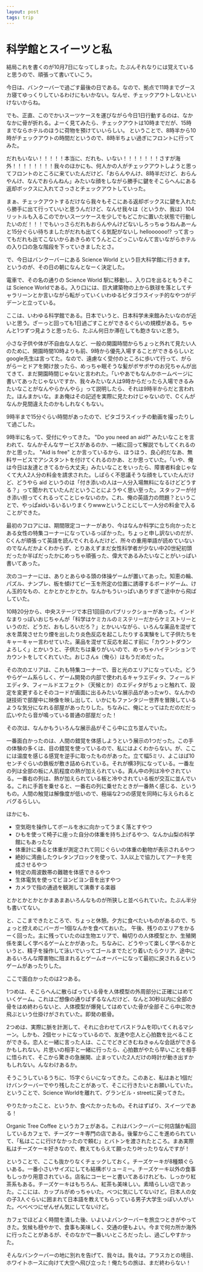 ```yaml
---
layout: post
tags: trip
---
```


# 科学館とスイーツと私

結局これを書くのが10月7日になってしまった。たぶんそれなりには覚えていると思うので、頑張って書いていこう。

今日は、バンクーバーで過ごす最後の日である。なので、拠点で11時までグースカ寝てゆっくりしているわけにもいかない。なんせ、チェックアウトしないといけないからね。

でも、正直、このでかいスーツケースを運びながら今日1日行動するのは、なかなかに骨が折れる。よーく見てみたら、チェックアウトは10時までだが、15時までならホテルのほうに荷物を預けていいらしい。
ということで、8時半から10時がチェックアウトの時間だというので、8時半ちょい過ぎにフロントに行ってみた。

だれもいない！！！！！本当に、だれも、いない！！！！！！！さすが海外！！！！！！！！我々のほかにも、何人かの人がチェックアウトしようと思ってフロントのところに来ていたんだけど、「おらんやんけ、8時半だけど、おらんやんけ、なんでおらんねん」みたいな顔をしながら勝手に鍵をそこらへんにある返却ボックスに入れてさっさとチェックアウトしていった。

まぁ、チェックアウトするだけなら我々もそこにある返却ボックスに鍵を入れたら勝手に出て行っていいと思うんだけど、なんせ我々は（というか、我は）104リットルも入るこのでかいスーツケースを少しでもどこかに置いた状態で行動したいのだ！！！でもいっさらだれもおらんやんけどないしろっちゅうねんあーんと15分ぐらい待ちましたがだれも出てくる気配がないし helloooooo!? って言ってもだれも出てこないからあきらめてうんとこどっこいなんて言いながらホテルの入り口の急な階段を下っていきましたとさ。

で、今日はバンクーバーにある Science World という巨大科学館に行きます。というのが、その日の朝になんとなーく決定した。

電車で、その名の通りの Science World 駅に移動し、入り口を出るともうそこは Science Worldである。入り口には、巨大建築物の上から鉄球を落としてチャラリーンとか言いながら転がっていくいわゆるピタゴラスイッチ的なやつがデデーンと立っている。

ここは、いわゆる科学館である。日本でいうと、日本科学未来館みたいなのが近いと思う。ざーっと回っても1日過ごすことができるぐらいの規模がある。ちゃんと1つずつ見ようと思ったら、たぶん何日か滞在しても飽きないと思う。

小さな子供や体が不自由な人など、一般の開園時間からちょっと外れて見たい人のために、開園時間10時よりも前、9時から優先入場することができるらしいとgoogle先生は言ってた。なので、遠慮なく受付のところに歩いて行って、がらがらーとドアを開け放ったら、めっちゃ眠そうな髪がボサボサのお兄ちゃんが出てきて、まだ開園時間じゃないと言われた。「いやあでもなんかホームページに書いてあったじゃないですか、我々みたいな人は9時からだったら入場できるみたいなことがなんやらかんやら」って説明したら、それは9時半からだと言われた。ほんまかいな。まあ俺はその記述を実際に見たわけじゃないので、Cくんがなんか見間違えたのかもしれなくもない。

9時半まで15分ぐらい時間があったので、ピタゴラスイッチの動画を撮ったりして過ごした。

9時半に名って、受付にやってきた。 "Do you need an aid?" みたいなことを言われて、なんかそんなサービスがあるのか、一緒に回って解説でもしてくれるのかと思った。 "Aid is free" とか言っているから、ほうほう、良心的だなあ、無料サービスでアシスタントを付けてくれるのかあ、とか思っていた。「いや、俺は今日は友達ときてるから大丈夫」みたいなことをいったら、障害者料金じゃなくて大人2人分の料金を請求された。しばらく不思議そうな顔をしていたんだけど、どうやら aid というのは「付き添いの人は一人分入場無料になるけどどうする？」って聞かれていたんだということにようやく思い至った。スタッフーが付き添い担ってくれるってことじゃないのか。これ、俺の英語力の問題？ということで、やっぱaidいるいるいりまくりwwwということにして一人分の料金で入ることができた。

最初のフロアには、期間限定コーナーがあり、今はなんか科学に立ち向かったとある女性の特集コーナーになっているっぽかった。ちょっと申し訳ないのだが、Cくんが頑張って英語を読んでくれるんだけど、所々の重用単語が読めていないのでなんだかよくわからず、とりあえずまだ女性科学者が少ない中20世紀初頭だったか半ばだったかにめっちゃ頑張った、偉大であるみたいなことがいっぱい書いてあった。

次のコーナーには、ありとあらゆる頭の体操ゲームが置いてあった。知恵の輪、パズル、ナンプレ、板を傾けてビー玉を所定の位置に誘導するボードゲーム、けん玉的なもの、とかとかとかとか。なんかもういっぱいありすぎて途中から飛ばしていた。

10時20分から、中央ステージで本日1回目のパブリックショーがあった。インドなまりっぽいおじちゃんが「科学はケミカルのミステリーだからケミストリーというのだ、どうだ、おもしろいだろ？」とかいいながら、いろんな薬品を混ぜて水を蒸発させたり煙を出したり炎色反応を起こしたりする実験をして子供たちをキャーキャー言わせていた。薬品を混ぜて反応を起こす前に「カウントダウンよろしく」とかいうと、子供たちは乗りがいいので、めっちゃハイテンションでカウントをしてくれていた。おじさんs（俺ら）はもうだめだった。

その次のエリアは、これも特集コーナーで、音と光のエリアになっていた。どうやらゲーム系らしく、ゲーム開発の内部で使われるキャラエディタ、フィールドエディタ、フィールドエフェクト（天候とか）のエディタがちょっと触れて、設定を変更するとそのコードが画面に出るみたいな展示品があったwり、なんかの謎技術で部屋中に映像を映し出して、いかにもファンタジー世界を冒険しているような気分になれる部屋があったりした。ちなみに、俺にとってはただのだだっ広いやたら音が鳴っている普通の部屋だった！

その次は、なんかもういろんな展示品がそこら中に立ち並んでいた。

一番面白かったのは、人間の錯覚を体感しようという展示の1つだった。この手の体験の多くは、目の錯覚を使っているので、私にはよくわからない。が、ここには温度を感じる感覚を逆手に取ったものがあった。立て幅5ミリ、よこはば10センチぐらいの鉄板が敷き詰められている。それが横3列になっている。一番左の列は全部の板に人肌程度の熱が加えられている。真ん中の列は冷やされている。一番右の列は、熱が加えられている板と冷やされている板が交互に並んでいる。これに手首を乗せると、一番右の列に乗せたときが一番熱く感じる、というもの。人間の触覚は解像度が低いので、極端な2つの感覚を同時に与えられるとバグるらしい。

ほかにも、

- 空気砲を操作してボールを水に向かってうまく落とすやつ
- ひもを使って椅子に座った自分の体重を持ち上げるやつ、なんか山梨の科学館にもあったな
- 体重計に乗ると体重が測定されて同じぐらいの体重の動物が表示されるやつ
- 絶妙に湾曲したウレタンブロックを使って、3人以上で協力してアーチを完成させるやつ
- 特定の周波数帯の難聴を体感できるやつ
- 生体電気を使ってビヨンビヨン音を出すやつ
- カメラで指の通過を観測して演奏する楽器

とかとかとかとかまあまあいろんなものが所狭しと並べられていた。たぶん半分も書いてない。

と、ここまできたところで、ちょっと休憩。夕方に食べたいものがあるので、ちょっと控えめにバーガー1個なんかを食べておいた。
午後、残りのエリアをかるーく回った。主に残っていたのは生物エリアで、輪切りの人体模型とか、生殖関係を楽しく学べるゲームとかがあった。ちなみに、どうやって楽しく学べるかというと、精子を操作して泳いでいってゴールまでたどり着いたらクリア、途中にあるいろんな障害物に阻まれるとゲームオーバーになって最初に戻されるというゲームがあったりした。

ここで面白かったのは2つある。

1つめは、そこらへんに散らばっている骨を人体模型の外周部分に正確にはめていくゲーム。これはご想像の通りぱずるなんだけど、なんと30秒以内に全部の骨をはめ終わらないと、人体模型が爆発してはめていた骨が全部そこら中に吹き飛ぶという仕掛けがされていた。即発の骸骨。

2つめは、実際に脈を計測して、それに合わせてバスドラムを叩いてくれるマシーン。しかも、2個セットになっているので、友達や恋人と心拍数を比べることができる。恋人と一緒に言った人は、ここでどきどきむねきゅんな会話ができるかもしれない。片思いの相手と一緒に行ったら、心拍数がやたら早いことを相手に悟られて、そこから驚きの急展開、止まっていた2人だけの時計が動き出すかもしれない。んなわけあるか。

そうこうしているうちに、15字ぐらいになってきた。このあと、私はあと1個だけバンクーバーでやり残したことがあって、そこに行きたいとお願いしていた。ということで、Science Worldを離れて、グランビル・streetに戻ってきた。

やりたかったこと、というか、食べたかったもの。それはずばり、スイーツである！

Organic Tree Coffee というカフェがある。これはバンクーバーに何店舗か転回しているカフェで、チーズケーキ専門の店である。後輩からここを進められていて、「私はここに行けなかったので頼む」とバトンを渡されたところ。まあ実際私はチーズケーキ好きなので、教えてもらえて願ったり叶ったりなんですが！

ということで、ここも抜かりなくチェックしておく。チーズケーキが8種類ぐらいある。一番小さいサイズにしても結構ボリューミー。チーズケーキ以外の食事もしっかり用意されている。店名にコーヒーと書いてあるけれども、しっかり紅茶系もある。チーズケーキはもちろん、紅茶も美味しい。素晴らしい店であった。ここには、カップルがめっちゃいた。べつに気にしてないけど。日本人の女の子3人ぐらいに囲まれて日本語を教えてもらっている男子大学生っぽい人がいた。べべべつにぜんぜん気にしてないけど。

カフェでほどよく時間を潰した後、いよいよバンクーバーを旅立つときがやってきた。気候も穏やかで、食事も美味しく、交通の便もよい。今まで何カ所か海外に行ったことがあるが、そのなかで一番いいところだったし、過ごしやすかった。

そんなバンクーバーの地に別れを告げて、我々は。我々は。アラスカとの境目、ホワイトホースに向けて大空へ飛び立った！俺たちの旅は、まだ終わらない！
